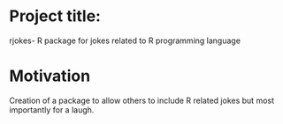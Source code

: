 # Project title:
rjokes- R package for jokes related to R programming language
# Motivation
Creation of a package to allow others to include R related jokes but most importantly for a laugh. 




